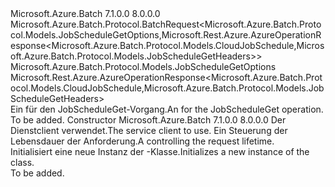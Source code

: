<Type Name="JobScheduleGetBatchRequest" FullName="Microsoft.Azure.Batch.Protocol.BatchRequests.JobScheduleGetBatchRequest">
  <TypeSignature Language="C#" Value="public class JobScheduleGetBatchRequest : Microsoft.Azure.Batch.Protocol.BatchRequest&lt;Microsoft.Azure.Batch.Protocol.Models.JobScheduleGetOptions,Microsoft.Rest.Azure.AzureOperationResponse&lt;Microsoft.Azure.Batch.Protocol.Models.CloudJobSchedule,Microsoft.Azure.Batch.Protocol.Models.JobScheduleGetHeaders&gt;&gt;" />
  <TypeSignature Language="ILAsm" Value=".class public auto ansi beforefieldinit JobScheduleGetBatchRequest extends Microsoft.Azure.Batch.Protocol.BatchRequest`2&lt;class Microsoft.Azure.Batch.Protocol.Models.JobScheduleGetOptions, class Microsoft.Rest.Azure.AzureOperationResponse`2&lt;class Microsoft.Azure.Batch.Protocol.Models.CloudJobSchedule, class Microsoft.Azure.Batch.Protocol.Models.JobScheduleGetHeaders&gt;&gt;" />
  <TypeSignature Language="DocId" Value="T:Microsoft.Azure.Batch.Protocol.BatchRequests.JobScheduleGetBatchRequest" />
  <TypeSignature Language="VB.NET" Value="Public Class JobScheduleGetBatchRequest&#xA;Inherits BatchRequest(Of JobScheduleGetOptions, AzureOperationResponse(Of CloudJobSchedule, JobScheduleGetHeaders))" />
  <TypeSignature Language="F#" Value="type JobScheduleGetBatchRequest = class&#xA;    inherit BatchRequest&lt;JobScheduleGetOptions, AzureOperationResponse&lt;CloudJobSchedule, JobScheduleGetHeaders&gt;&gt;" />
  <AssemblyInfo>
    <AssemblyName>Microsoft.Azure.Batch</AssemblyName>
    <AssemblyVersion>7.1.0.0</AssemblyVersion>
    <AssemblyVersion>8.0.0.0</AssemblyVersion>
  </AssemblyInfo>
  <Base>
    <BaseTypeName>Microsoft.Azure.Batch.Protocol.BatchRequest&lt;Microsoft.Azure.Batch.Protocol.Models.JobScheduleGetOptions,Microsoft.Rest.Azure.AzureOperationResponse&lt;Microsoft.Azure.Batch.Protocol.Models.CloudJobSchedule,Microsoft.Azure.Batch.Protocol.Models.JobScheduleGetHeaders&gt;&gt;</BaseTypeName>
    <BaseTypeArguments>
      <BaseTypeArgument TypeParamName="TOptions">Microsoft.Azure.Batch.Protocol.Models.JobScheduleGetOptions</BaseTypeArgument>
      <BaseTypeArgument TypeParamName="TResponse">Microsoft.Rest.Azure.AzureOperationResponse&lt;Microsoft.Azure.Batch.Protocol.Models.CloudJobSchedule,Microsoft.Azure.Batch.Protocol.Models.JobScheduleGetHeaders&gt;</BaseTypeArgument>
    </BaseTypeArguments>
  </Base>
  <Interfaces />
  <Docs>
    <summary>
            <span data-ttu-id="56cc6-101">Ein <see cref="T:Microsoft.Azure.Batch.Protocol.IBatchRequest" /> für den JobScheduleGet-Vorgang.</span><span class="sxs-lookup"><span data-stu-id="56cc6-101">An <see cref="T:Microsoft.Azure.Batch.Protocol.IBatchRequest" /> for the JobScheduleGet operation.</span></span>
            </summary>
    <remarks>To be added.</remarks>
  </Docs>
  <Members>
    <Member MemberName=".ctor">
      <MemberSignature Language="C#" Value="public JobScheduleGetBatchRequest (Microsoft.Azure.Batch.Protocol.BatchServiceClient serviceClient, System.Threading.CancellationToken cancellationToken);" />
      <MemberSignature Language="ILAsm" Value=".method public hidebysig specialname rtspecialname instance void .ctor(class Microsoft.Azure.Batch.Protocol.BatchServiceClient serviceClient, valuetype System.Threading.CancellationToken cancellationToken) cil managed" />
      <MemberSignature Language="DocId" Value="M:Microsoft.Azure.Batch.Protocol.BatchRequests.JobScheduleGetBatchRequest.#ctor(Microsoft.Azure.Batch.Protocol.BatchServiceClient,System.Threading.CancellationToken)" />
      <MemberSignature Language="F#" Value="new Microsoft.Azure.Batch.Protocol.BatchRequests.JobScheduleGetBatchRequest : Microsoft.Azure.Batch.Protocol.BatchServiceClient * System.Threading.CancellationToken -&gt; Microsoft.Azure.Batch.Protocol.BatchRequests.JobScheduleGetBatchRequest" Usage="new Microsoft.Azure.Batch.Protocol.BatchRequests.JobScheduleGetBatchRequest (serviceClient, cancellationToken)" />
      <MemberType>Constructor</MemberType>
      <AssemblyInfo>
        <AssemblyName>Microsoft.Azure.Batch</AssemblyName>
        <AssemblyVersion>7.1.0.0</AssemblyVersion>
        <AssemblyVersion>8.0.0.0</AssemblyVersion>
      </AssemblyInfo>
      <Parameters>
        <Parameter Name="serviceClient" Type="Microsoft.Azure.Batch.Protocol.BatchServiceClient" />
        <Parameter Name="cancellationToken" Type="System.Threading.CancellationToken" />
      </Parameters>
      <Docs>
        <param name="serviceClient"><span data-ttu-id="56cc6-102">Der Dienstclient verwendet.</span><span class="sxs-lookup"><span data-stu-id="56cc6-102">The service client to use.</span></span></param>
        <param name="cancellationToken"><span data-ttu-id="56cc6-103">Ein <see cref="T:System.Threading.CancellationToken" /> Steuerung der Lebensdauer der Anforderung.</span><span class="sxs-lookup"><span data-stu-id="56cc6-103">A <see cref="T:System.Threading.CancellationToken" /> controlling the request lifetime.</span></span></param>
        <summary>
            <span data-ttu-id="56cc6-104">Initialisiert eine neue Instanz der <see cref="T:Microsoft.Azure.Batch.Protocol.BatchRequests.JobScheduleGetBatchRequest" />-Klasse.</span><span class="sxs-lookup"><span data-stu-id="56cc6-104">Initializes a new instance of the <see cref="T:Microsoft.Azure.Batch.Protocol.BatchRequests.JobScheduleGetBatchRequest" /> class.</span></span>
            </summary>
        <remarks>To be added.</remarks>
      </Docs>
    </Member>
  </Members>
</Type>